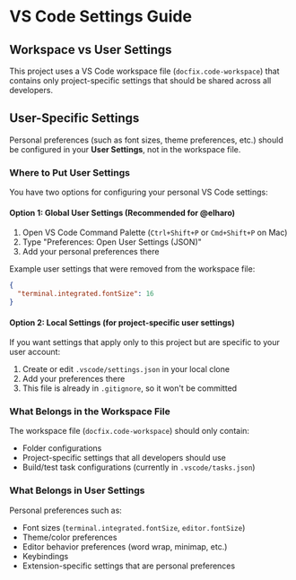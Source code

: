 # VS Code Settings Guide

## Workspace vs User Settings

This project uses a VS Code workspace file (`docfix.code-workspace`) that contains only project-specific settings that should be shared across all developers.

## User-Specific Settings

Personal preferences (such as font sizes, theme preferences, etc.) should be configured in your **User Settings**, not in the workspace file.

### Where to Put User Settings

You have two options for configuring your personal VS Code settings:

#### Option 1: Global User Settings (Recommended for @elharo)
1. Open VS Code Command Palette (`Ctrl+Shift+P` or `Cmd+Shift+P` on Mac)
2. Type "Preferences: Open User Settings (JSON)"
3. Add your personal preferences there

Example user settings that were removed from the workspace file:
```json
{
  "terminal.integrated.fontSize": 16
}
```

#### Option 2: Local Settings (for project-specific user settings)
If you want settings that apply only to this project but are specific to your user account:

1. Create or edit `.vscode/settings.json` in your local clone
2. Add your preferences there
3. This file is already in `.gitignore`, so it won't be committed

### What Belongs in the Workspace File

The workspace file (`docfix.code-workspace`) should only contain:
- Folder configurations
- Project-specific settings that all developers should use
- Build/test task configurations (currently in `.vscode/tasks.json`)

### What Belongs in User Settings

Personal preferences such as:
- Font sizes (`terminal.integrated.fontSize`, `editor.fontSize`)
- Theme/color preferences
- Editor behavior preferences (word wrap, minimap, etc.)
- Keybindings
- Extension-specific settings that are personal preferences
